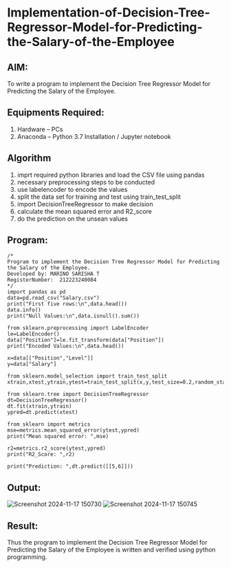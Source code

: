 # Implementation-of-Decision-Tree-Regressor-Model-for-Predicting-the-Salary-of-the-Employee

## AIM:
To write a program to implement the Decision Tree Regressor Model for Predicting the Salary of the Employee.

## Equipments Required:
1. Hardware – PCs
2. Anaconda – Python 3.7 Installation / Jupyter notebook

## Algorithm
1. imprt required python libraries and load the CSV file using pandas
2. necessary preprocessing steps to be conducted
3. use labelencoder to encode the values
4. split the data set for training and test using train_test_split
5. import DecisionTreeRegressor to make decision
6. calculate the mean squared error and R2_score
7. do the prediction on the unsean values

## Program:
```
/*
Program to implement the Decision Tree Regressor Model for Predicting the Salary of the Employee.
Developed by: MARINO SARISHA T
RegisterNumber:  212223240084
*/
import pandas as pd
data=pd.read_csv("Salary.csv")
print("First five rows:\n",data.head())
data.info()
print("Null Values:\n",data.isnull().sum())

from sklearn.preprocessing import LabelEncoder
le=LabelEncoder()
data["Position"]=le.fit_transform(data["Position"])
print("Encoded Values:\n",data.head())

x=data[["Position","Level"]]
y=data["Salary"]

from sklearn.model_selection import train_test_split
xtrain,xtest,ytrain,ytest=train_test_split(x,y,test_size=0.2,random_state=2)

from sklearn.tree import DecisionTreeRegressor
dt=DecisionTreeRegressor()
dt.fit(xtrain,ytrain)
ypred=dt.predict(xtest)

from sklearn import metrics
mse=metrics.mean_squared_error(ytest,ypred)
print("Mean squared error: ",mse)

r2=metrics.r2_score(ytest,ypred)
print("R2_Score: ",r2)

print("Prediction: ",dt.predict([[5,6]]))
```

## Output:
![Screenshot 2024-11-17 150730](https://github.com/user-attachments/assets/010d7d75-c770-40ac-908c-268716cd5244)
![Screenshot 2024-11-17 150745](https://github.com/user-attachments/assets/9308a59b-c6f2-43f2-bbdd-929130b8a728)

## Result:
Thus the program to implement the Decision Tree Regressor Model for Predicting the Salary of the Employee is written and verified using python programming.
